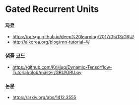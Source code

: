 # Gated Recurrent Units

### 자료
- https://ratsgo.github.io/deep%20learning/2017/05/13/GRU/
- http://aikorea.org/blog/rnn-tutorial-4/

### 샘플 코드
- https://github.com/KnHuq/Dynamic-Tensorflow-Tutorial/blob/master/GRU/GRU.py

### 논문
- https://arxiv.org/abs/1412.3555
 